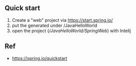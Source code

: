 ## Quick start
1. Create a "web" project via https://start.spring.io/
2. put the generated under /JavaHelloWorld
3. open the project (*/JavaHelloWorld/SpringWeb*) with Intellj

## Ref
- https://spring.io/quickstart